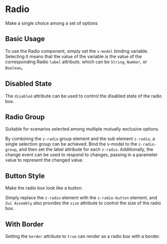 # Radio

Make a single choice among a set of options

## Basic Usage

To use the Radio component, simply set the `v-model` binding variable. Selecting it means that the value of the variable is the value of the corresponding Radio `label` attribute, which can be `String`, `Number`, or `Boolean`。

<demo src="./radio/radio-base.vue" desc="Radio boxes should not have too many options. If you have many options, you should use a selection box instead of a radio box."></demo>

## Disabled State

The `disabled` attribute can be used to control the disabled state of the radio box.

<demo src="./radio/radio-disabled.vue" desc="You only need to set the disabled property for the radio box to control its disabled state."></demo>

## Radio Group

Suitable for scenarios selected among multiple mutually exclusive options.

By combining the `z-radio` group element and the sub element `z-radio`, a single selection group can be achieved. Bind the v-model to the `z-radio-group`, and then set the label attribute for each `z-radio`. Additionally, the change event can be used to respond to changes, passing in a parameter value to represent the changed value.

<demo src="./radio/radio-group.vue"></demo>

## Button Style

Make the radio box look like a button.

Simply replace the `z-radio` element with the `z-radio-button` element, and `Zui Assembly` also provides the `size` attribute to control the size of the radio box.

<demo src="./radio/radio-button.vue"></demo>

## With Border

Setting the `border` attribute to `true` can render as a radio box with a border.

<demo src="./radio/radio-border.vue"></demo>
